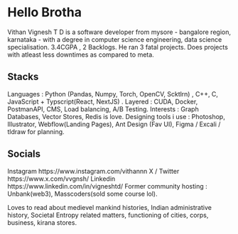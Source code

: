 <h1> Hello Brotha </h1>
Vithan Vignesh T D  is a software developer from mysore - bangalore region, karnataka - with a degree in computer science engineering, data science specialisation. 3.4CGPA , 2 Backlogs. He ran 3 fatal projects. Does projects with atleast less downtimes as compared to meta. 
<h2> Stacks </h2>
Languages : Python (Pandas, Numpy, Torch, OpenCV, Scktlrn) , C++, C, JavaScript + Typscript(React, NextJS) .
Layered : CUDA, Docker, PostmanAPI, CMS, Load balancing, A/B Testing.
Interests : Graph Databases, Vector Stores, Redis is love.
Designing tools i use : Photoshop, Illustrator, Webflow(Landing Pages), Ant Design (Fav UI), Figma / Excali / tldraw for planning. 
 

<h2> Socials </h2>
Instagram https://www.instagram.com/vithannn 
X / Twitter https://www.x.com/vvgnsh/
Linkedin https://www.linkedin.com/in/vigneshtd/
Former community hosting : Unbank(web3), Masscoders(sold some course lol).

Loves to read about medievel mankind histories, Indian administrative history, Societal Entropy related matters, functioning of cities, corps, business, kirana stores.
